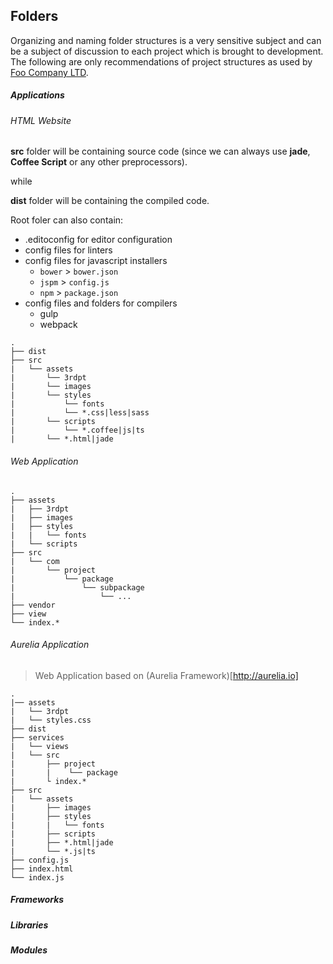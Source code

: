 ## Folders

Organizing and naming folder structures is a very sensitive subject and can be a subject of discussion to each project
which is brought to development. The following are only recommendations of project structures as used by
[Foo Company LTD](http://company.foo/).


<!-- --lang-ex -->

##### Applications

###### HTML Website

**src** folder will be containing source code (since we can always use **jade**, **Coffee Script** or any other
preprocessors).

while

**dist** folder will be containing the compiled code.

Root foler can also contain:
* .editoconfig for editor configuration
* config files for linters
* config files for javascript installers
  * `bower` > `bower.json`
  * `jspm` > `config.js`
  * `npm` > `package.json`
* config files and folders for compilers
  * gulp
  * webpack

```
.
├── dist
├── src
|   └── assets
|       └── 3rdpt
|       └── images
|       └── styles
|           └── fonts
|           └── *.css|less|sass
|       └── scripts
|           └── *.coffee|js|ts
|       └── *.html|jade
```

<!-- ###### Angular Website

**src** folder will be containing source code (since we can always use **jade**, **Coffee Script** or any other
preprocessors).

while

**dist** folder will be containing the compiled code.

Root foler can also contain:
* .editoconfig for editor configuration
* config files for linters
* config files for javascript installers
  * `bower` > `bower.json`
  * `jspm` > `config.js`
  * `npm` > `package.json`
* config files and folders for compilers
  * gulp
  * webpack

```
.
├── dist
├── src
|   └── assets
|       └── 3rdpt
|       └── images
|       └── styles
|           └── fonts
|           └── *.css|less|sass
|       └── scripts
|           └── *.coffee|js|ts
|       └── *.html|jade
``` -->

###### Web Application

```
.
├── assets
|   ├── 3rdpt
|   ├── images
|   ├── styles
|   |   └── fonts
|   └── scripts
├── src
|   └── com
|       └── project
|           └── package
|               └── subpackage
|                   └── ...
├── vendor
├── view
└── index.*
```

###### Aurelia Application

> Web Application based on (Aurelia Framework)[http://aurelia.io]

```
.
|── assets
|   └── 3rdpt
|   └── styles.css
├── dist
├── services
|   └── views
|   └── src
|       ├── project
|       |    └── package
|       └ index.*
├── src
|   └── assets
|       ├── images
|       ├── styles
|       |   └── fonts
|       ├── scripts
|       ├── *.html|jade
|       └── *.js|ts
├── config.js
├── index.html
└── index.js
```

<!-- ###### Angular Application

> Web Application based on Aurelia Framework

```
``` -->

##### Frameworks

##### Libraries

##### Modules

<!-- --lang-ex-end -->

<!-- --lang-ex -->

<!-- ##### C/C++/C&#35;

###### C
```cpp
```

###### C++
```csharp

```

###### C&#35;
```csharp

``` -->

<!-- ##### CFML

```
.
├── src
|   └── com
|       └── project
|           └── package
|               └── subpackage
|                   └── ...
├── vendor
├── Application.cfc
└── index.cfm
``` -->

<!-- #####  Dart

```
.
``` -->

<!-- ##### JavaScript

```
``` -->

<!-- ##### Java

```
``` -->

<!-- #####  Perl

```
``` -->

<!-- ##### PHP

```
``` -->

<!-- ##### Ruby

```ruby
``` -->

<!-- ##### Python

```
``` -->

<!-- --lang-ex-end -->
